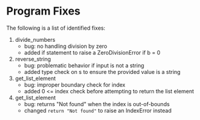 # Program Fixes
The following is a list of identified fixes:

1. divide_numbers
    - bug: no handling division by zero
    - added if statement to raise a ZeroDivisionError if b = 0
2. reverse_string
    - bug: problematic behavior if input is not a string
    - added type check on s to ensure the provided value is a string
3. get_list_element
    - bug: improper boundary check for index
    - added 0 <= index check before attempting to return the list element
4. get_list_element
    - bug: returns "Not found" when the index is out-of-bounds
    - changed `return "Not found"` to raise an IndexError instead